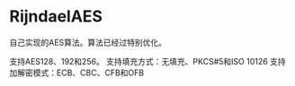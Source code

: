 # RijndaelAES

自己实现的AES算法。算法已经过特别优化。

支持AES128、192和256。
支持填充方式：无填充、PKCS#5和ISO 10126
支持加解密模式：ECB、CBC、CFB和OFB
